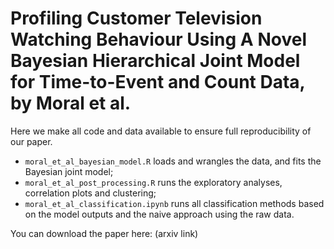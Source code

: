 # Profiling Customer Television Watching Behaviour Using A Novel Bayesian Hierarchical Joint Model for Time-to-Event and Count Data, by Moral et al.

Here we make all code and data available to ensure full reproducibility of our paper.

- `moral_et_al_bayesian_model.R` loads and wrangles the data, and fits the Bayesian joint model;
- `moral_et_al_post_processing.R` runs the exploratory analyses, correlation plots and clustering;
- `moral_et_al_classification.ipynb` runs all classification methods based on the model outputs and the naive approach using the raw data.

You can download the paper here: (arxiv link)
